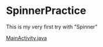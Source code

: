 # SpinnerPractice
This is my very first try with "Spinner"

[MainActivity.java](https://github.com/LaZoark/SpinnerPractice/blob/master/app/src/main/java/com/example/spinnerpractice/MainActivity.java)  

